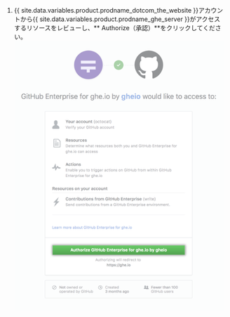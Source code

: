 1. {{ site.data.variables.product.prodname_dotcom_the_website }}アカウントから{{ site.data.variables.product.prodname_ghe_server }}がアクセスするリソースをレビューし、** Authorize（承認）**をクリックしてください。 ![GitHub Enterprise ServerとGitHub.com間の接続の承認](/assets/images/help/settings/authorize-ghe-to-connect-to-dotcom.png)
